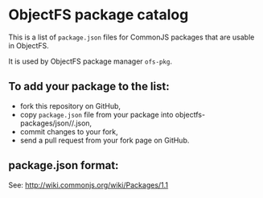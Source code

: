# ObjectFS package catalog

This is a list of `package.json` files for CommonJS packages that are usable in ObjectFS.

It is used by ObjectFS package manager `ofs-pkg`.

## To add your package to the list:

- fork this repository on GitHub,
- copy `package.json` file from your package into objectfs-packages/json/<y>/<yourpackage>.json,
- commit changes to your fork,
- send a pull request from your fork page on GitHub.

## package.json format:

See: <http://wiki.commonjs.org/wiki/Packages/1.1>
